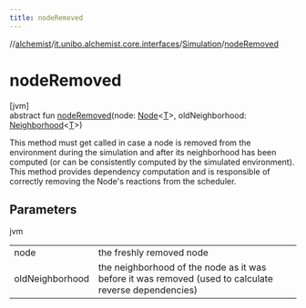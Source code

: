 ```yaml
---
title: nodeRemoved
---
```

//[alchemist](../../../index.html)/[it.unibo.alchemist.core.interfaces](../index.html)/[Simulation](index.html)/[nodeRemoved](node-removed.html)



# nodeRemoved



[jvm]\
abstract fun [nodeRemoved](node-removed.html)(node: [Node](../../it.unibo.alchemist.model.interfaces/-node/index.html)<[T](../../it.unibo.alchemist.boundary.interfaces/-output-monitor/index.html)>, oldNeighborhood: [Neighborhood](../../it.unibo.alchemist.model.interfaces/-neighborhood/index.html)<[T](../../it.unibo.alchemist.boundary.interfaces/-output-monitor/index.html)>)



This method must get called in case a node is removed from the environment during the simulation and after its neighborhood has been computed (or can be consistently computed by the simulated environment). This method provides dependency computation and is responsible of correctly removing the Node's reactions from the scheduler.



## Parameters


jvm

| | |
|---|---|
| node | the freshly removed node |
| oldNeighborhood | the neighborhood of the node as it was before it was removed (used to calculate reverse dependencies) |




